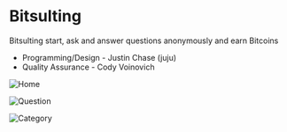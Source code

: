 # Bitsulting
Bitsulting start, ask and answer questions anonymously and earn Bitcoins

- Programming/Design - Justin Chase (juju)
- Quality Assurance - Cody Voinovich

![Home](http://i.imgur.com/icjB5tw.png)

![Question](http://i.imgur.com/JVEYg04.png)

![Category](http://i.imgur.com/6zqHlLb.png)
